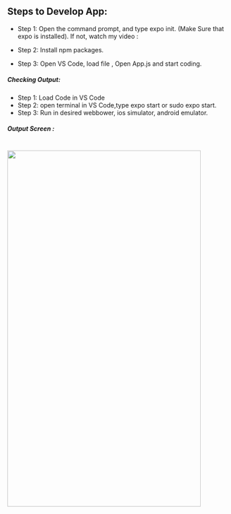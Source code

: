 ## Steps to Develop App:

- Step 1: Open the command prompt, and type expo init. (Make Sure that expo is installed).
If not, watch my video : 

- Step 2: Install npm packages.
- Step 3: Open VS Code, load file , Open App.js and start coding.

##### Checking Output:
- Step 1: Load Code in VS Code
- Step 2: open terminal in VS Code,type expo start or sudo expo start.
- Step 3: Run in desired webbower, ios simulator, android emulator.


##### Output Screen :
<br/>
<img src ="https://user-images.githubusercontent.com/59869563/103475399-d65fb700-4dd2-11eb-9c1e-94022ac43a13.png" 
width="439px" height="806px">
